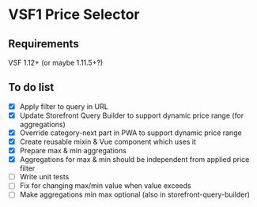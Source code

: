 # VSF1 Price Selector
## Requirements
VSF 1.12+ (or maybe 1.11.5+?)

## To do list
- [x] Apply filter to query in URL
- [x] Update Storefront Query Builder to support dynamic price range (for aggregations)
- [x] Override category-next part in PWA to support dynamic price range
- [x] Create reusable mixin & Vue component which uses it
- [x] Prepare max & min aggregations
- [x] Aggregations for max & min should be independent from applied price filter
- [ ] Write unit tests
- [ ] Fix for changing max/min value when value exceeds
- [ ] Make aggregations min max optional (also in storefront-query-builder)
